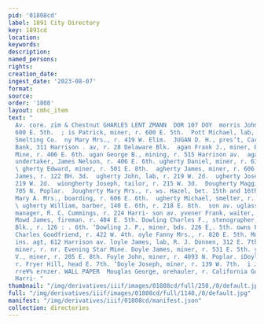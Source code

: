```yaml
---
pid: '01808cd'
label: 1891 City Directory
key: 1891cd
location: 
keywords: 
description: 
named_persons: 
rights: 
creation_date: 
ingest_date: '2023-08-07'
format: 
source: 
order: '1808'
layout: cmhc_item
text: "                                                                                        fer
  Av. core. zim & Chestnut GHARLES LENT ZMANN  DOR 107 DOY  morris John, miner, r.
  600 E. 5th.  ; is Patrick, miner, r. 600 E. 5th.  Pott Michael, lab, Arkansas Valley
  Smelting Co.  ny Mary Mrs., r. 419 W. Elim.  JUGAN D. H., pres’t, Carbonate National
  Bank, 311 Harrison . av, r. 28 Delaware Blk.  agan Frank J., miner, Buck Eye Belle
  Mine, r. 406 E. 6th. ugan George B., mining, r. 515 Harrison av.  agan Thomas W.,
  undertaker, James Nelson, r. 406 E. 6th. ugherty Daniel, miner, r. 618 EH. 5th.
  \ gherty Edward, miner, r. 501 E. 8th.  agherty James, miner, r. 606 E. 6th.  agherty
  James, r. 122 BH. 3d.  ugherty John, lab, r. 219 W. 2d.  ugherty Joseph, lab, r.
  219 W. 2d.  wiongherty Joseph, tailor, r. 215 W. 3d.  Dougherty Maggie Mrs., r.
  705 N. Poplar.  Jougherty Mary Mrs., r. ws. Hazel, bet. 15th and 16th. Wougherty
  Mary A. Mrs., boarding, r. 606 E. 6th.  ugherty Michael, smelter, r. 1315 N. Poplar.
  \ ugherty William, barber, 140 E. 6th, r. 218 E. 8th.  son av. uglass John, floor
  manager, R. C. Cummings, r. 224 Harri- son av. yvener Frank, waiter, r. 223 W. 3d.
  Mowd James, fireman. r. 404 E. 5th. Dowling Charles F., stenographer, 8 and 9 Quincy
  Blk., r. 126 : . 6th. ‘Dowling J. P., miner, bds. 226 E,. 5th. owns Frank, barber,
  Charles Goodfriend, r. 422 W. 4th. oyle Fanny Mrs., r. 820 E. 5th. Moyle Frank J.,
  ins. agt, 612 Harrison av. loyle James, lab, R. J. Donnen, 312 E. 7th. Doyle James,
  miner, r. nr. Evening Star Mine. Doyle James, miner, r. 531 E. 5th. yDoyle James
  V., miner, r. 205 E. 8th. Foyle John, miner, r. 4093 N. Poplar. iDoyle John, miner,
  r. Fryer Hill, head E. 7th. ‘Doyle Joseph, miner, r. 139 W. 7th.  i J. QUINN, escr
  rre¥% ernzer. WALL PAPER  Mouglas George, orehauler, r. California Gulch, east of
  Harri- "
thumbnail: "/img/derivatives/iiif/images/01808cd/full/250,/0/default.jpg"
full: "/img/derivatives/iiif/images/01808cd/full/1140,/0/default.jpg"
manifest: "/img/derivatives/iiif/01808cd/manifest.json"
collection: directories
---
```

